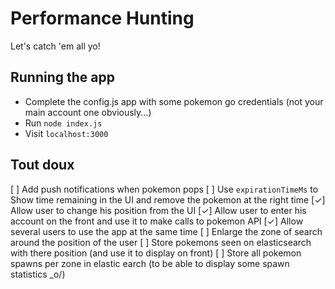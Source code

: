 # Performance Hunting

Let's catch 'em all yo!

## Running the app

* Complete the config.js app with some pokemon go credentials (not your main account one obviously...)
* Run `node index.js`
* Visit `localhost:3000`

## Tout doux

[ ] Add push notifications when pokemon pops
[ ] Use `expirationTimeMs` to Show time remaining in the UI and remove the pokemon at the right time
[✓] Allow user to change his position from the UI 
[✓] Allow user to enter his account on the front and use it to make calls to pokemon API
[✓] Allow several users to use the app at the same time
[ ] Enlarge the zone of search around the position of the user
[ ] Store pokemons seen on elasticsearch with there position (and use it to display on front)
[ ] Store all pokemon spawns per zone in elastic earch (to be able to display some spawn statistics _o/)